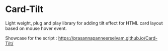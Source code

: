 # Card-Tilt
Light weight, plug and play library for adding tilt effect for HTML card layout based on mouse hover event.

Showcase for the script : https://prasannapanneerselvam.github.io/Card-Tilt/

